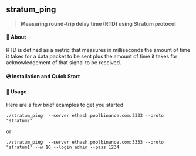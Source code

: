 ## stratum_ping

>**Measuring round-trip delay time (RTD) using Stratum protocol**

#### 🤔 About

RTD is defined as a metric that measures in milliseconds the amount of time it takes for a data packet to be sent plus the amount of time it takes for acknowledgement of that signal to be received.

#### 💿 Installation and Quick Start
#### 🚀 Usage

Here are a few brief examples to get you started

```
./stratum_ping  --server ethash.poolbinance.com:3333 --proto "stratum2"
```

or 

``` 
./stratum_ping  --server ethash.poolbinance.com:3333 --proto "stratum1" --w 10 --login admin --pass 1234
```
